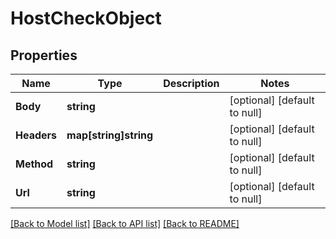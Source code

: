 # HostCheckObject

## Properties
Name | Type | Description | Notes
------------ | ------------- | ------------- | -------------
**Body** | **string** |  | [optional] [default to null]
**Headers** | **map[string]string** |  | [optional] [default to null]
**Method** | **string** |  | [optional] [default to null]
**Url** | **string** |  | [optional] [default to null]

[[Back to Model list]](../README.md#documentation-for-models) [[Back to API list]](../README.md#documentation-for-api-endpoints) [[Back to README]](../README.md)


